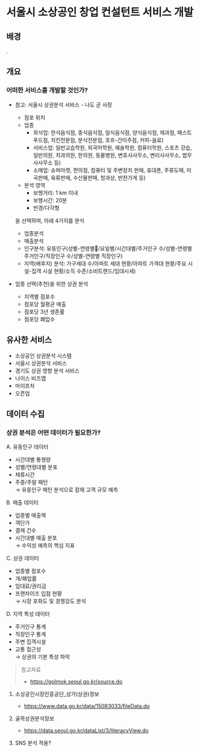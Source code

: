 
# 서울시 소상공인 창업 컨설턴트 서비스 개발

## 배경
.

## 개요
### 어떠한 서비스를 개발할 것인가?
- 참고: 서울시 상권분석 서비스 - 나도 곧 사장
	- 점포 위치
	- 업종
		- 외식업: 한식음식점, 중식음식점, 일식음식점, 양식음식점, 제과점, 패스트푸드점, 치킨전문점, 분식전문점, 호프-간이주점, 커피-음료) 
		- 서비스업: 일반교습학원, 외국어학원, 예술학원, 컴퓨터학원, 스포츠 강습, 일반의원, 치과의원, 한의원, 동물병원, 변호사사무소, 변리사사무소, 법무사사무소 등)
		- 소매업: 슈퍼마켓, 편의점, 컴퓨터 및 주변장치 판매, 휴대폰, 주류도매, 미곡판매, 육류판매, 수산물판매, 청과상, 반찬가게 등)
	- 분석 영역
		- 보행거리: 1 km 이내
		- 보행시간: 20분
		- 반경/다각형
	
	을 선택하여, 아래 4가지를 분석
	- 업종분석
	- 매출분석
	- 인구분석: 유동인구(성별-연령별/요일별/시간대별/주거인구 수/성별-연령별 주거인구/직장인구 수/성별-연령별 직장인구)
	- 지역(배후지) 분석: 가구세대 수/아파트 세대 현황/아파트 가격대 현황/주요 시설-집객 시설 현황/소득 수준/소비트렌드/임대시세)
	

- 업종 선택(추천)을 위한 상권 분석
	- 지역별 점포수
	- 점포당 월평균 매출
	- 점포당 3년 생존률
	- 점포당 폐업수

## 유사한 서비스

- 소상공인 상권분석 시스템
- 서울시 상권분석 서비스
- 경기도 상권 영향 분석 서비스
- 나이스 비즈맵
- 마이프차
- 오픈업

## 데이터 수집
### 상권 분석은 어떤 데이터가 필요한가?

A. 유동인구 데이터
- 시간대별 통행량
- 성별/연령대별 분포
- 체류시간
- 주중/주말 패턴  
	→ 유동인구 패턴 분석으로 잠재 고객 규모 예측

B. 매출 데이터
- 업종별 매출액
- 객단가
- 결제 건수
- 시간대별 매출 분포  
    → 수익성 예측의 핵심 지표

C. 상권 데이터
- 업종별 점포수
- 개/폐업률
- 임대료/권리금
- 프랜차이즈 입점 현황  
    → 시장 포화도 및 경쟁강도 분석

D. 지역 특성 데이터
- 주거인구 통계
- 직장인구 통계
- 주변 집객시설
- 교통 접근성  
    → 상권의 기본 특성 파악


> 참고자료
> - https://golmok.seoul.go.kr/source.do

1. 소상공인시장진흥공단_상가(상권)정보
	- https://www.data.go.kr/data/15083033/fileData.do

2. 골목상권분석정보 
	- https://data.seoul.go.kr/dataList/3/literacyView.do

3. SNS 분석 적용?




